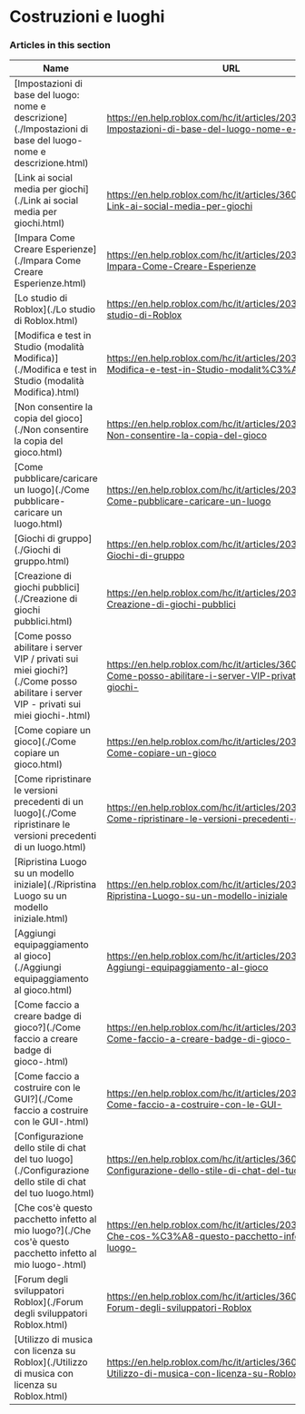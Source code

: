 # Costruzioni e luoghi  
### Articles in this section
Name|URL
-|-
[Impostazioni di base del luogo: nome e descrizione](./Impostazioni di base del luogo- nome e descrizione.html) |https://en.help.roblox.com/hc/it/articles/203314030-Impostazioni-di-base-del-luogo-nome-e-descrizione
[Link ai social media per giochi](./Link ai social media per giochi.html) |https://en.help.roblox.com/hc/it/articles/360000910966-Link-ai-social-media-per-giochi
[Impara Come Creare Esperienze](./Impara Come Creare Esperienze.html) |https://en.help.roblox.com/hc/it/articles/203625344-Impara-Come-Creare-Esperienze
[Lo studio di Roblox](./Lo studio di Roblox.html) |https://en.help.roblox.com/hc/it/articles/203313860-Lo-studio-di-Roblox
[Modifica e test in Studio (modalità Modifica)](./Modifica e test in Studio (modalità Modifica).html) |https://en.help.roblox.com/hc/it/articles/203313870-Modifica-e-test-in-Studio-modalit%C3%A0-Modifica-
[Non consentire la copia del gioco](./Non consentire la copia del gioco.html) |https://en.help.roblox.com/hc/it/articles/203313940-Non-consentire-la-copia-del-gioco
[Come pubblicare/caricare un luogo](./Come pubblicare-caricare un luogo.html) |https://en.help.roblox.com/hc/it/articles/203313890-Come-pubblicare-caricare-un-luogo
[Giochi di gruppo](./Giochi di gruppo.html) |https://en.help.roblox.com/hc/it/articles/203313760-Giochi-di-gruppo
[Creazione  di giochi pubblici](./Creazione  di giochi pubblici.html) |https://en.help.roblox.com/hc/it/articles/203313950-Creazione-di-giochi-pubblici
[Come posso abilitare i server VIP / privati ​​sui miei giochi?](./Come posso abilitare i server VIP - privati ​​sui miei giochi-.html) |https://en.help.roblox.com/hc/it/articles/360000781023-Come-posso-abilitare-i-server-VIP-privati-sui-miei-giochi-
[Come copiare un gioco](./Come copiare un gioco.html) |https://en.help.roblox.com/hc/it/articles/203313900-Come-copiare-un-gioco
[Come ripristinare le versioni precedenti di un luogo](./Come ripristinare le versioni precedenti di un luogo.html) |https://en.help.roblox.com/hc/it/articles/203313850-Come-ripristinare-le-versioni-precedenti-di-un-luogo
[Ripristina Luogo su un modello iniziale](./Ripristina Luogo su un modello iniziale.html) |https://en.help.roblox.com/hc/it/articles/203313920-Ripristina-Luogo-su-un-modello-iniziale
[Aggiungi equipaggiamento al gioco](./Aggiungi equipaggiamento al gioco.html) |https://en.help.roblox.com/hc/it/articles/203314050-Aggiungi-equipaggiamento-al-gioco
[Come faccio a creare badge di gioco?](./Come faccio a creare badge di gioco-.html) |https://en.help.roblox.com/hc/it/articles/203313650-Come-faccio-a-creare-badge-di-gioco-
[Come faccio a costruire con le GUI?](./Come faccio a costruire con le GUI-.html) |https://en.help.roblox.com/hc/it/articles/203313960-Come-faccio-a-costruire-con-le-GUI-
[Configurazione dello stile di chat del tuo luogo](./Configurazione dello stile di chat del tuo luogo.html) |https://en.help.roblox.com/hc/it/articles/360019904552-Configurazione-dello-stile-di-chat-del-tuo-luogo
[Che cos'è questo pacchetto infetto al mio luogo?](./Che cos'è questo pacchetto infetto al mio luogo-.html) |https://en.help.roblox.com/hc/it/articles/203312920-Che-cos-%C3%A8-questo-pacchetto-infetto-al-mio-luogo-
[Forum degli sviluppatori Roblox](./Forum degli sviluppatori Roblox.html) |https://en.help.roblox.com/hc/it/articles/360000240223-Forum-degli-sviluppatori-Roblox
[Utilizzo di musica con licenza su Roblox](./Utilizzo di musica con licenza su Roblox.html) |https://en.help.roblox.com/hc/it/articles/360000927163-Utilizzo-di-musica-con-licenza-su-Roblox